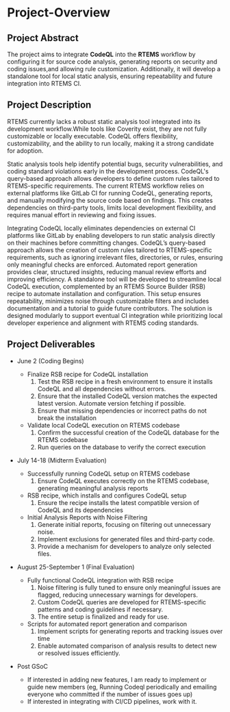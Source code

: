 # Project-Overview

## Project Abstract
The project aims to integrate **CodeQL** into the **RTEMS** workflow by configuring it for source code analysis, generating reports on security and coding issues,and allowing rule customization. Additionally, it will develop a standalone tool for local static analysis, ensuring repeatability and future integration into RTEMS CI.

## Project Description
RTEMS currently lacks a robust static analysis tool integrated into its development workflow.While tools like Coverity exist, they are not fully customizable or locally executable. CodeQL offers flexibility, customizability, and the ability to run locally, making it a strong candidate for adoption.

Static analysis tools help identify potential bugs, security vulnerabilities, and coding
standard violations early in the development process. CodeQL's query-based approach
allows developers to define custom rules tailored to RTEMS-specific requirements. The
current RTEMS workflow relies on external platforms like GitLab CI for running CodeQL,
generating reports, and manually modifying the source code based on findings. This creates
dependencies on third-party tools, limits local development flexibility, and requires manual
effort in reviewing and fixing issues.

Integrating CodeQL locally eliminates dependencies on external CI platforms like GitLab by
enabling developers to run static analysis directly on their machines before committing
changes. CodeQL’s query-based approach allows the creation of custom rules tailored to
RTEMS-specific requirements, such as ignoring irrelevant files, directories, or rules, ensuring
only meaningful checks are enforced. Automated report generation provides clear,
structured insights, reducing manual review efforts and improving efficiency. A standalone
tool will be developed to streamline local CodeQL execution, complemented by an RTEMS
Source Builder (RSB) recipe to automate installation and configuration. This setup ensures
repeatability, minimizes noise through customizable filters and includes documentation and
a tutorial to guide future contributors. The solution is designed modularly to support
eventual CI integration while prioritizing local developer experience and alignment with
RTEMS coding standards.

## Project Deliverables
-   June 2 (Coding Begins)
    - Finalize RSB recipe for CodeQL installation
        1.  Test the RSB recipe in a fresh environment to ensure it installs CodeQL
            and all dependencies without errors.
        2.  Ensure that the installed CodeQL version matches the expected latest
            version. Automate version fetching if possible.
        3.  Ensure that missing dependencies or incorrect paths do not break the
            installation
    - Validate local CodeQL execution on RTEMS codebase  
        1.  Confirm the successful creation of the CodeQL database for the RTEMS
            codebase
        2.  Run queries on the database to verify the correct execution

-   July 14-18 (Midterm Evaluation)
    - Successfully running CodeQL setup on RTEMS codebase
        1.  Ensure CodeQL executes correctly on the RTEMS codebase, generating
            meaningful analysis reports
    - RSB recipe, which installs and configures CodeQL setup
        1.  Ensure the recipe installs the latest compatible version of CodeQL and
            its dependencies
    - Initial Analysis Reports with Noise Filtering
        1.  Generate initial reports, focusing on filtering out unnecessary noise.
        2.  Implement exclusions for generated files and third-party code.
        3.  Provide a mechanism for developers to analyze only selected files. 

-   August 25-September 1 (Final Evaluation)   
    - Fully functional CodeQL integration with RSB recipe
        1.  Noise filtering is fully tuned to ensure only meaningful issues are
            flagged, reducing unnecessary warnings for developers.
        2.  Custom CodeQL queries are developed for RTEMS-specific patterns and
            coding guidelines if necessary.
        3.  The entire setup is finalized and ready for use.
    - Scripts for automated report generation and comparison
        1.  Implement scripts for generating reports and tracking issues over time
        2.  Enable automated comparison of analysis results to detect new or
            resolved issues efficiently.
    
-   Post GSoC
    - If interested in adding new features, I am ready to implement or guide new members (eg, Running     Codeql periodically and emailing everyone who committed if the number of issues goes up)
    - If interested in integrating with CI/CD pipelines, work with it.
